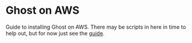 # Ghost on AWS

Guide to installing Ghost on AWS. There may be scripts in here in time to help out, but for now just see the [guide](https://github.com/bdeitte/ghost-on-aws/blob/master/HOWTO.md).



